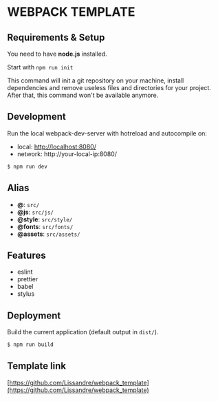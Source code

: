 # WEBPACK TEMPLATE

## Requirements & Setup
You need to have **node.js** installed. 

Start with `npm run init`

This command will init a git repository on your machine, install dependencies and remove useless files and directories for your project.
After that, this command won't be available anymore.

## Development
Run the local webpack-dev-server with hotreload and autocompile on:
- local: [http://localhost:8080/](http://localhost:8080/)
- network: http://your-local-ip:8080/

```sh
$ npm run dev
```

## Alias
- **@**: `src/`
- **@js**: `src/js/`
- **@style**: `src/style/`
- **@fonts**: `src/fonts/`
- **@assets**: `src/assets/`

## Features
- eslint
- prettier
- babel
- stylus

## Deployment
Build the current application (default output in `dist/`).
```sh
$ npm run build
```

## Template link
[https://github.com/Lissandre/webpack_template](https://github.com/Lissandre/webpack_template)